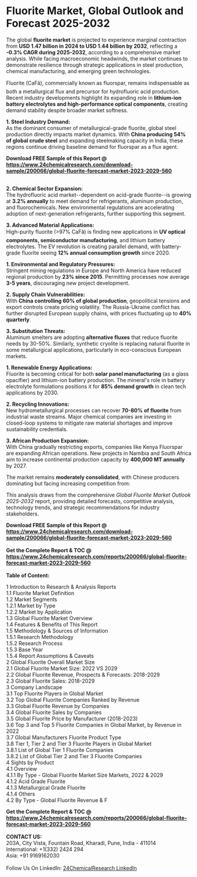 <h1>Fluorite Market, Global Outlook and Forecast 2025-2032</h1><p>The global <strong>fluorite market</strong> is projected to experience marginal contraction from <strong>USD 1.47 billion in 2024 to USD 1.44 billion by 2032</strong>, reflecting a <strong>-0.3% CAGR during 2025-2032</strong>, according to a comprehensive market analysis. While facing macroeconomic headwinds, the market continues to demonstrate resilience through strategic applications in steel production, chemical manufacturing, and emerging green technologies.</p><p>Fluorite (CaFâ), commercially known as fluorspar, remains indispensable as both a metallurgical flux and precursor for hydrofluoric acid production. Recent industry developments highlight its expanding role in <strong>lithium-ion battery electrolytes and high-performance optical components</strong>, creating demand stability despite broader market softness.</p><p><strong>1. Steel Industry Demand:</strong><br>
As the dominant consumer of metallurgical-grade fluorite, global steel production directly impacts market dynamics. With <strong>China producing 54% of global crude steel</strong> and expanding steelmaking capacity in India, these regions continue driving baseline demand for fluorspar as a flux agent.</p><div><b>Download FREE Sample of this Report @ 
            <a href="https://www.24chemicalresearch.com/download-sample/200066/global-fluorite-forecast-market-2023-2029-560">
            https://www.24chemicalresearch.com/download-sample/200066/global-fluorite-forecast-market-2023-2029-560</a></b></div><br><p><strong>2. Chemical Sector Expansion:</strong><br>
The hydrofluoric acid market--dependent on acid-grade fluorite--is growing at <strong>3.2% annually</strong> to meet demand for refrigerants, aluminum production, and fluorochemicals. New environmental regulations are accelerating adoption of next-generation refrigerants, further supporting this segment.</p><p><strong>3. Advanced Material Applications:</strong><br>
High-purity fluorite (&gt;97% CaFâ) is finding new applications in <strong>UV optical components, semiconductor manufacturing</strong>, and lithium battery electrolytes. The EV revolution is creating parallel demand, with battery-grade fluorite seeing <strong>12% annual consumption growth</strong> since 2020.</p><p><strong>1. Environmental and Regulatory Pressures:</strong><br>
Stringent mining regulations in Europe and North America have reduced regional production by <strong>23% since 2015</strong>. Permitting processes now average <strong>3-5 years</strong>, discouraging new project development.</p><p><strong>2. Supply Chain Vulnerabilities:</strong><br>
With <strong>China controlling 60% of global production</strong>, geopolitical tensions and export controls create pricing volatility. The Russia-Ukraine conflict has further disrupted European supply chains, with prices fluctuating up to <strong>40% quarterly</strong>.</p><p><strong>3. Substitution Threats:</strong><br>
Aluminum smelters are adopting <strong>alternative fluxes</strong> that reduce fluorite needs by 30-50%. Similarly, synthetic cryolite is replacing natural fluorite in some metallurgical applications, particularly in eco-conscious European markets.</p><p><strong>1. Renewable Energy Applications:</strong><br>
Fluorite is becoming critical for both <strong>solar panel manufacturing</strong> (as a glass opacifier) and lithium-ion battery production. The mineral's role in battery electrolyte formulations positions it for <strong>85% demand growth</strong> in clean tech applications by 2030.</p><p><strong>2. Recycling Innovations:</strong><br>
New hydrometallurgical processes can recover <strong>70-80% of fluorite</strong> from industrial waste streams. Major chemical companies are investing in closed-loop systems to mitigate raw material shortages and improve sustainability credentials.</p><p><strong>3. African Production Expansion:</strong><br>
With China gradually restricting exports, companies like Kenya Fluorspar are expanding African operations. New projects in Namibia and South Africa aim to increase continental production capacity by <strong>400,000 MT annually</strong> by 2027.</p><p>The market remains <strong>moderately consolidated</strong>, with Chinese producers dominating but facing increasing competition from:</p><p>This analysis draws from the comprehensive <em>Global Fluorite Market Outlook 2025-2032</em> report, providing detailed forecasts, competitive analysis, technology trends, and strategic recommendations for industry stakeholders.</p><div><b>Download FREE Sample of this Report @ 
            <a href="https://www.24chemicalresearch.com/download-sample/200066/global-fluorite-forecast-market-2023-2029-560">
            https://www.24chemicalresearch.com/download-sample/200066/global-fluorite-forecast-market-2023-2029-560</a></b></div><br><div><b>Get the Complete Report & TOC @ 
            <a href="https://www.24chemicalresearch.com/reports/200066/global-fluorite-forecast-market-2023-2029-560">
            https://www.24chemicalresearch.com/reports/200066/global-fluorite-forecast-market-2023-2029-560</a></b></div><br>
            <b>Table of Content:</b><p>1 Introduction to Research & Analysis Reports<br />
    1.1 Fluorite Market Definition<br />
    1.2 Market Segments<br />
        1.2.1 Market by Type<br />
        1.2.2 Market by Application<br />
    1.3 Global Fluorite Market Overview<br />
    1.4 Features & Benefits of This Report<br />
    1.5 Methodology & Sources of Information<br />
        1.5.1 Research Methodology<br />
        1.5.2 Research Process<br />
        1.5.3 Base Year<br />
        1.5.4 Report Assumptions & Caveats<br />
2 Global Fluorite Overall Market Size<br />
    2.1 Global Fluorite Market Size: 2022 VS 2029<br />
    2.2 Global Fluorite Revenue, Prospects & Forecasts: 2018-2029<br />
    2.3 Global Fluorite Sales: 2018-2029<br />
3 Company Landscape<br />
    3.1 Top Fluorite Players in Global Market<br />
    3.2 Top Global Fluorite Companies Ranked by Revenue<br />
    3.3 Global Fluorite Revenue by Companies<br />
    3.4 Global Fluorite Sales by Companies<br />
    3.5 Global Fluorite Price by Manufacturer (2018-2023)<br />
    3.6 Top 3 and Top 5 Fluorite Companies in Global Market, by Revenue in 2022<br />
    3.7 Global Manufacturers Fluorite Product Type<br />
    3.8 Tier 1, Tier 2 and Tier 3 Fluorite Players in Global Market<br />
        3.8.1 List of Global Tier 1 Fluorite Companies<br />
        3.8.2 List of Global Tier 2 and Tier 3 Fluorite Companies<br />
4 Sights by Product<br />
    4.1 Overview<br />
        4.1.1 By Type - Global Fluorite Market Size Markets, 2022 & 2029<br />
        4.1.2 Acid Grade Fluorite<br />
        4.1.3 Metallurgical Grade Fluorite<br />
        4.1.4 Others<br />
    4.2 By Type - Global Fluorite Revenue & F</p><div><b>Get the Complete Report & TOC @ 
            <a href="https://www.24chemicalresearch.com/reports/200066/global-fluorite-forecast-market-2023-2029-560">
            https://www.24chemicalresearch.com/reports/200066/global-fluorite-forecast-market-2023-2029-560</a></b></div><br><b>CONTACT US:</b><br>
            203A, City Vista, Fountain Road, Kharadi, Pune, India - 411014<br>
            International: +1(332) 2424 294<br>
            Asia: +91 9169162030 <br><br>
            Follow Us On LinkedIn: <a href="https://www.linkedin.com/company/24chemicalresearch/">24ChemicalResearch LinkedIn</a>